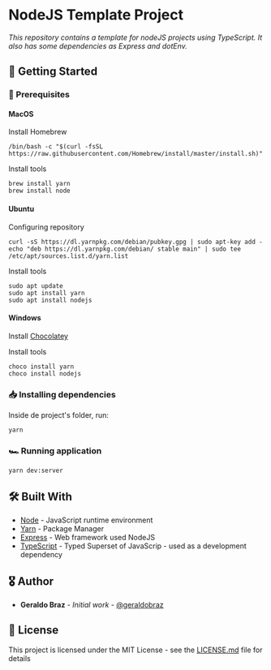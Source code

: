 # NodeJS Template Project
*This repository contains a template for nodeJS projects using TypeScript. It also has some dependencies as Express and dotEnv.*

## 🚀 Getting Started

### 🚨 Prerequisites

#### MacOS
Install Homebrew

```
/bin/bash -c "$(curl -fsSL https://raw.githubusercontent.com/Homebrew/install/master/install.sh)"
```
Install tools

```
brew install yarn
brew install node
```

#### Ubuntu
Configuring repository

```
curl -sS https://dl.yarnpkg.com/debian/pubkey.gpg | sudo apt-key add -
echo "deb https://dl.yarnpkg.com/debian/ stable main" | sudo tee /etc/apt/sources.list.d/yarn.list
```
Install tools

```
sudo apt update
sudo apt install yarn
sudo apt install nodejs
```

#### Windows
Install [Chocolatey](https://chocolatey.org/install)

Install tools
```
choco install yarn
choco install nodejs
```


### 📥 Installing dependencies

Inside de project's folder, run:

```
yarn
```

### 🏎 Running application

```
yarn dev:server
```

## 🛠 Built With

* [Node](https://nodejs.org/) - JavaScript runtime environment
* [Yarn](https://yarnpkg.com/) - Package Manager
* [Express](https://expressjs.com/) - Web framework used NodeJS
* [TypeScript](https://www.typescriptlang.org/) - Typed Superset of JavaScrip - used as a development dependency

## 🎖 Author
* **Geraldo Braz** - *Initial work* - [@geraldobraz](https://github.com/geraldobraz)

## 📝 License

This project is licensed under the MIT License - see the [LICENSE.md](LICENSE.md) file for details
